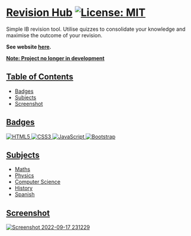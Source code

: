 # [Revision Hub](http://revisionhub.tech/) [![License: MIT](https://img.shields.io/badge/License-MIT-yellow.svg)](https://opensource.org/licenses/MIT)

Simple IB revision tool. Utilise quizzes to consolidate your knowledge and maximise the outcome of your revision. 

**See website [here](http://revisionhub.tech/).**

<u>**Note: Project no longer in development**<u>

## Table of Contents
* [Badges](#badges)
* [Subjects](#subjects)
* [Screenshot](#screenshot)

## Badges
![HTML5](https://img.shields.io/badge/html5-%23E34F26.svg?style=for-the-badge&logo=html5&logoColor=white)
![CSS3](https://img.shields.io/badge/css3-%231572B6.svg?style=for-the-badge&logo=css3&logoColor=white)
![JavaScript](https://img.shields.io/badge/javascript-%23323330.svg?style=for-the-badge&logo=javascript&logoColor=%23F7DF1E)
![Bootstrap](https://img.shields.io/badge/bootstrap-%23563D7C.svg?style=for-the-badge&logo=bootstrap&logoColor=white)

## Subjects
- Maths
- Physics
- Computer Science
- History
- Spanish

## Screenshot
![Screenshot 2022-09-17 231229](https://user-images.githubusercontent.com/112906942/190878016-a1b692f4-f347-413a-9dbb-94659a75ec4d.png)
